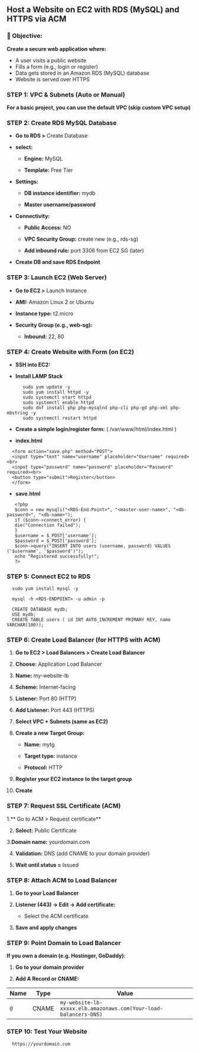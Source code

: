 ## Host a Website on EC2 with RDS (MySQL) and HTTPS via ACM


### **🎯 Objective:**
**Create a secure web application where:**

* A user visits a public website
* Fills a form (e.g., login or register)
* Data gets stored in an Amazon RDS (MySQL) database
* Website is served over HTTPS


### **STEP 1: VPC & Subnets (Auto or Manual)**

**For a basic project, you can use the default VPC (skip custom VPC setup)**

### **STEP 2: Create RDS MySQL Database**

* **Go to RDS >** Create Database

* **select:**

  * **Engine:** MySQL

  * **Template:** Free Tier

* **Settings:**

  * **DB instance identifier:** mydb

  * **Master username/password**

* **Connectivity:**

  * **Public Access:** NO

  * **VPC Security Group:** create new (e.g., rds-sg)

  * **Add inbound rule:** port 3306 from EC2 SG (later)

* **Create DB and save RDS Endpoint**

### **STEP 3: Launch EC2 (Web Server)**

* **Go to EC2 >** Launch Instance

* **AMI:** Amazon Linux 2 or Ubuntu

* **Instance type:** t2.micro

* **Security Group (e.g., web-sg):**

  * **Inbound:** 22, 80
 
### **STEP 4: Create Website with Form (on EC2)**

* **SSH into EC2:**

* **Install LAMP Stack**

```
      sudo yum update -y
      sudo yum install httpd -y
      sudo systemctl start httpd
      sudo systemctl enable httpd
      sudo dnf install php php-mysqlnd php-cli php-gd php-xml php-mbstring -y
      sudo systemctl restart httpd
```

* **Create a simple login/register form:** ( /var/www/html/index.html )
    
* **index.html**
 
```
  <form action="save.php" method="POST">
  <input type="text" name="username" placeholder="Username" required><br>
  <input type="password" name="password" placeholder="Password" required><br>
  <button type="submit">Register</button>
  </form>
```

* **save.html**

```
   <?php
   $conn = new mysqli("<RDS-End-Point>", "<master-user-name>", "<db-password>", "<db-name>");
   if ($conn->connect_error) {
   die("Connection failed");
   }
   $username = $_POST['username'];
   $password = $_POST['password'];
   $conn->query("INSERT INTO users (username, password) VALUES ('$username', '$password')");
   echo "Registered successfully!";
   ?>
```

### **STEP 5: Connect EC2 to RDS**

```
  sudo yum install mysql -y
```

```
  mysql -h <RDS-ENDPOINT> -u admin -p
```

````
  CREATE DATABASE mydb;
  USE mydb;
  CREATE TABLE users ( id INT AUTO_INCREMENT PRIMARY KEY, name VARCHAR(100));
````

### **STEP 6: Create Load Balancer (for HTTPS with ACM)**

1. **Go to EC2 > Load Balancers > Create Load Balancer**

2. **Choose:** Application Load Balancer

3. **Name:** my-website-lb

4. **Scheme:** Internet-facing

5. **Listener:** Port 80 (HTTP)

6. **Add Listener:** Port 443 (HTTPS)

7. **Select VPC + Subnets (same as EC2)**

8. **Create a new Target Group:**
 
   * **Name:** mytg

   * **Target type:** instance

   * **Protocol:** HTTP
  
10. **Register your EC2 instance to the target group**

11. **Create**

### **STEP 7: Request SSL Certificate (ACM)**

1.** Go to ACM > Request certificate**

2. **Select:** Public Certificate

3.**Domain name:** yourdomain.com

4. **Validation:** DNS (add CNAME to your domain provider)

5. **Wait until status =** Issued

### **STEP 8: Attach ACM to Load Balancer**

1. **Go to your Load Balancer**

2. **Listener (443) → Edit → Add certificate:**

    * Select the ACM certificate

3. **Save and apply changes**

### **STEP 9: Point Domain to Load Balancer**

**If you own a domain (e.g. Hostinger, GoDaddy):**

1. **Go to your domain provider**

2. **Add A Record or CNAME:**

   
 | Name | Type  | Value                                   |
| ---- | ----- | --------------------------------------- |
| `@`  | CNAME | `my-website-lb-xxxxx.elb.amazonaws.com(Your-load-balancers-DNS)` |

### **STEP 10: Test Your Website**

````
  https://yourdomain.com
````
